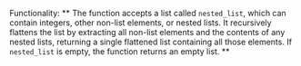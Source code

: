 Functionality: ** The function accepts a list called `nested_list`, which can contain integers, other non-list elements, or nested lists. It recursively flattens the list by extracting all non-list elements and the contents of any nested lists, returning a single flattened list containing all those elements. If `nested_list` is empty, the function returns an empty list. **